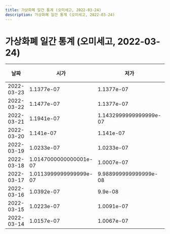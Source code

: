 ```yaml
---
title: 가상화폐 일간 통계 (오미세고, 2022-03-24)
description: 가상화폐 일간 통계 (오미세고, 2022-03-24)
---
```



가상화폐 일간 통계 (오미세고, 2022-03-24)
===

|날짜|시가|저가|고가|종가|비고|
|--|--|--|--|--|--|
|2022-03-23|1.1377e-07|1.1377e-07|1.26e-07|1.2159000000000002e-07|    |
|2022-03-22|1.1477e-07|1.1377e-07|1.1548e-07|1.1377e-07|    |
|2022-03-21|1.1941e-07|1.1432999999999999e-07|1.1941e-07|1.145e-07|    |
|2022-03-20|1.141e-07|1.141e-07|1.2807e-07|1.1829e-07|    |
|2022-03-19|1.0233e-07|1.0233e-07|1.1501e-07|1.1094e-07|    |
|2022-03-18|1.0147000000000001e-07|1.0007e-07|1.0888e-07|1.0233e-07|    |
|2022-03-17|1.0113999999999999e-07|9.988999999999999e-08|1.0128e-07|9.988999999999999e-08|    |
|2022-03-16|1.0392e-07|9.9e-08|1.0392e-07|1.0066e-07|    |
|2022-03-15|1.0223e-07|1.0091e-07|1.0223e-07|1.013e-07|    |
|2022-03-14|1.0157e-07|1.0067e-07|1.0210999999999999e-07|1.0202e-07|    |
